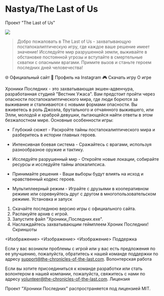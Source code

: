 # Nastya/The Last of Us

Проект "The Last of Us"

<Image src="https://ltdfoto.ru/image/Bal617">

> Добро пожаловать в The Last of Us - захватывающую постапокалиптическую игру, где каждое ваше решение имеет значение! Исследуйте мир разрушенной земли, выживайте в обстановке постоянной угрозы и вступайте в смертельные схватки с опасными врагами. Примите вызов и станьте героем последних дней человечества!

🌐 Официальный сайт
👤 Профиль на Instagram
🎮 Скачать игру
О игре

Хроники Последних - это захватывающая экшен-адвенчура, разработанная студией "Вестник Ужаса". Вам предстоит пройти через опасности постапокалиптического мира, где люди борются за выживание и сталкиваются с новыми формами опасности. Вы вживетесь в роль Джоэла, брутального и отчаянного выжившего, или Элли, молодой и храброй девушки, пытающейся найти ответы в этом безжалостном мире.
Основные особенности игры:

- Глубокий сюжет - Раскройте тайны постапокалиптического мира и разберитесь в истории главных героев.

- Интенсивная боевая система - Сражайтесь с врагами, используя разнообразное оружие и тактику.

- Исследуйте разрушенный мир - Откройте новые локации, собирайте ресурсы и исследуйте тайны апокалипсиса.

- Принимайте решения - Ваши выборы будут влиять на исход и нравственный кодекс героев.

- Мультиплеерный режим - Играйте с друзьями в кооперативном режиме или соревнуйтесь друг с другом в многопользовательском режиме.
Установка и запуск

1. Скачайте последнюю версию игры с официального сайта.
2. Распакуйте архив с игрой.
3. Запустите файл "Хроники_Последних.exe".
4. Наслаждайтесь захватывающим геймплеем Хроник Последних!
Скриншоты

<Изображение>
<Изображение>
<Изображение>
Поддержка

Если у вас возникли проблемы с игрой или у вас есть предложения по ее улучшению, пожалуйста, обратитесь к нашей команде поддержки по адресу support@the-chronicles-of-the-last.com.
Волонтерская работа

Если вы хотите присоединиться к команде разработки или стать волонтером в нашей компании, пожалуйста, свяжитесь с нами по адресу volunteer@the-chronicles-of-the-last.com.
Лицензия

Проект "Хроники Последних" распространяется под лицензией MIT.
